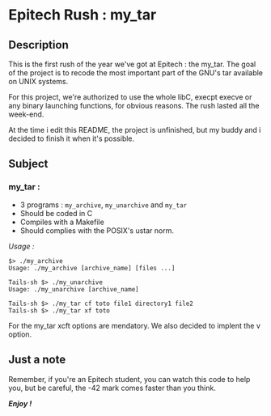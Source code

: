 Epitech Rush : my_tar
=====================
Description
-----------
This is the first rush of the year we've got at Epitech : the my_tar.
The goal of the project is to recode the most important part of the GNU's tar available on UNIX systems.

For this project, we're authorized to use the whole libC, execpt execve or any binary launching functions, for obvious reasons. The rush lasted all the week-end.

At the time i edit this README, the project is unfinished, but my buddy and i decided to finish it when it's possible.

Subject
-------
### my_tar :
* 3 programs : `my_archive`, `my_unarchive` and `my_tar`
* Should be coded in C
* Compiles with a Makefile
* Should complies with the POSIX's ustar norm.

*Usage :*

```
$> ./my_archive
Usage: ./my_archive [archive_name] [files ...]
```

```
Tails-sh $> ./my_unarchive
Usage: ./my_unarchive [archive_name]
```

```
Tails-sh $> ./my_tar cf toto file1 directory1 file2
Tails-sh $> ./my_tar xf toto
```

For the my_tar xcft options are mendatory. We also decided to implent the v option.

Just a note
-----------
Remember, if you're an Epitech student, you can watch this code to help you, but be careful, the -42 mark comes faster than you think.


***Enjoy !***
